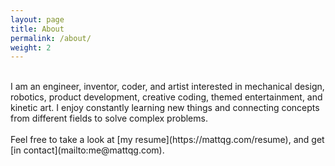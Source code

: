 ```yaml
---
layout: page
title: About
permalink: /about/
weight: 2
---
```




<br>
I am an engineer, inventor, coder, and artist interested in mechanical design, robotics, product development, creative coding, themed entertainment, and kinetic art. I enjoy constantly learning new things and connecting concepts from different fields to solve complex problems. 
<br>

<br>
Feel free to take a look at [my resume](https://mattqg.com/resume), and get [in contact](mailto:me@mattqg.com). 
<br>



<!-- <div class="row">
{% include about/timeline.html %}
</div> -->

